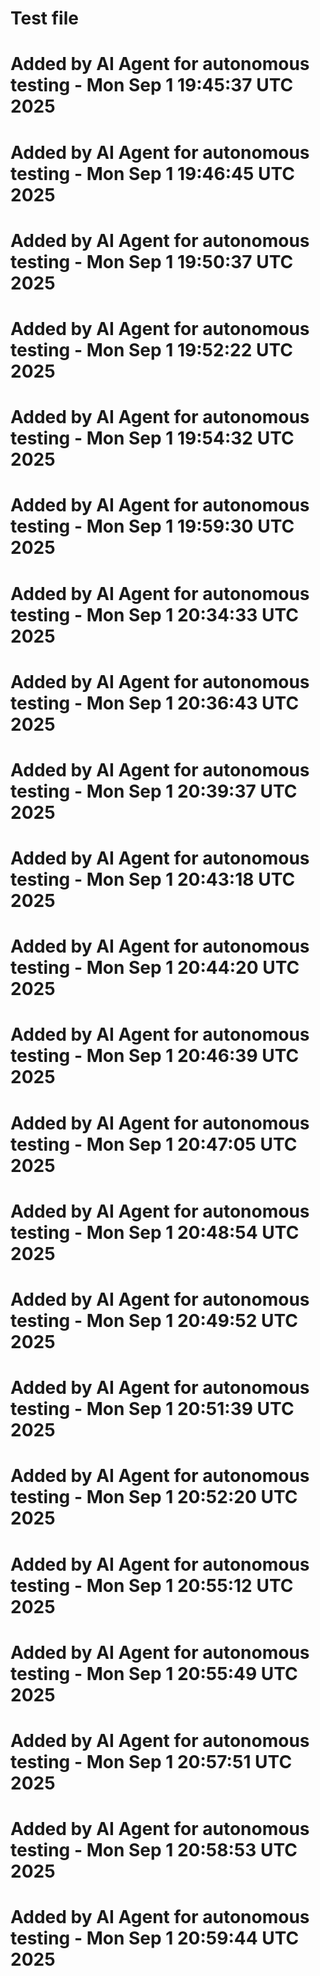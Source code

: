 # Test file
# Added by AI Agent for autonomous testing - Mon Sep  1 19:45:37 UTC 2025
# Added by AI Agent for autonomous testing - Mon Sep  1 19:46:45 UTC 2025
# Added by AI Agent for autonomous testing - Mon Sep  1 19:50:37 UTC 2025
# Added by AI Agent for autonomous testing - Mon Sep  1 19:52:22 UTC 2025
# Added by AI Agent for autonomous testing - Mon Sep  1 19:54:32 UTC 2025
# Added by AI Agent for autonomous testing - Mon Sep  1 19:59:30 UTC 2025
# Added by AI Agent for autonomous testing - Mon Sep  1 20:34:33 UTC 2025
# Added by AI Agent for autonomous testing - Mon Sep  1 20:36:43 UTC 2025
# Added by AI Agent for autonomous testing - Mon Sep  1 20:39:37 UTC 2025
# Added by AI Agent for autonomous testing - Mon Sep  1 20:43:18 UTC 2025
# Added by AI Agent for autonomous testing - Mon Sep  1 20:44:20 UTC 2025
# Added by AI Agent for autonomous testing - Mon Sep  1 20:46:39 UTC 2025
# Added by AI Agent for autonomous testing - Mon Sep  1 20:47:05 UTC 2025
# Added by AI Agent for autonomous testing - Mon Sep  1 20:48:54 UTC 2025
# Added by AI Agent for autonomous testing - Mon Sep  1 20:49:52 UTC 2025
# Added by AI Agent for autonomous testing - Mon Sep  1 20:51:39 UTC 2025
# Added by AI Agent for autonomous testing - Mon Sep  1 20:52:20 UTC 2025
# Added by AI Agent for autonomous testing - Mon Sep  1 20:55:12 UTC 2025
# Added by AI Agent for autonomous testing - Mon Sep  1 20:55:49 UTC 2025
# Added by AI Agent for autonomous testing - Mon Sep  1 20:57:51 UTC 2025
# Added by AI Agent for autonomous testing - Mon Sep  1 20:58:53 UTC 2025
# Added by AI Agent for autonomous testing - Mon Sep  1 20:59:44 UTC 2025
